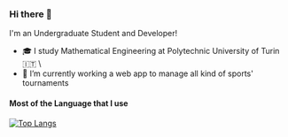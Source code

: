 ### Hi there 👋
I'm an Undergraduate Student and Developer!

- 🎓 I study Mathematical Engineering at Polytechnic University of Turin 🇮🇹 \
- 🔭 I’m currently working a web app to manage all kind of sports' tournaments

#### Most of the Language that I use
[![Top Langs](https://github-readme-stats.vercel.app/api/top-langs/?username=gfiacconi&layout=compact&theme=dark)](https://github.com/anuraghazra/github-readme-stats)





